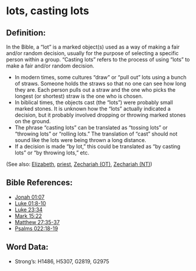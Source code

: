 # lots, casting lots

## Definition:

In the Bible, a “lot” is a marked object(s) used as a way of making a fair and/or random decision, usually for the purpose of selecting a specific person within a group. “Casting lots” refers to the process of using “lots” to make a fair and/or random decision.

* In modern times, some cultures “draw” or “pull out” lots using a bunch of straws. Someone holds the straws so that no one can see how long they are. Each person pulls out a straw and the one who picks the longest (or shortest) straw is the one who is chosen.
* In biblical times, the objects cast (the “lots”) were probably small marked stones. It is unknown how the “lots” actually indicated a decision, but it probably involved dropping or throwing marked stones on the ground.
* The phrase “casting lots” can be translated as “tossing lots” or “throwing lots” or “rolling lots.” The translation of “cast” should not sound like the lots were being thrown a long distance.
* If a decision is made “by lot,” this could be translated as “by casting lots” or “by throwing lots,” etc.

(See also: [Elizabeth](../names/elizabeth.md), [priest](../kt/priest.md), [Zechariah (OT)](../names/zechariahot.md), [Zechariah (NT)](../names/zechariahnt.md))

## Bible References:

* [Jonah 01:07](rc://en/tn/help/jon/01/07)
* [Luke 01:8-10](rc://en/tn/help/luk/01/08)
* [Luke 23:34](rc://en/tn/help/luk/23/34)
* [Mark 15:22](rc://en/tn/help/mrk/15/22)
* [Matthew 27:35-37](rc://en/tn/help/mat/27/35)
* [Psalms 022:18-19](rc://en/tn/help/psa/022/018)

## Word Data:

* Strong’s: H1486, H5307, G2819, G2975
